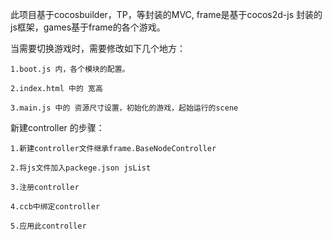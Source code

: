 


此项目基于cocosbuilder，TP，等封装的MVC, frame是基于cocos2d-js 封装的js框架，games基于frame的各个游戏。


当需要切换游戏时，需要修改如下几个地方：

    1.boot.js 内，各个模块的配置。

    2.index.html 中的 宽高

    3.main.js 中的 资源尺寸设置，初始化的游戏，起始运行的scene


新建controller 的步骤：

    1.新建controller文件继承frame.BaseNodeController

    2.将js文件加入packege.json jsList

    3.注册controller

    4.ccb中绑定controller

    5.应用此controller


